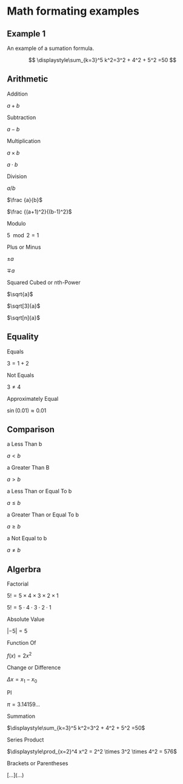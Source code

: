 ﻿# Math formating examples

## Example 1

An example of a sumation formula.

$$
\displaystyle\sum_{k=3}^5 k^2=3^2 + 4^2 + 5^2 =50
$$

## Arithmetic

Addition

$a+b$

Subtraction

$a-b$

Multiplication

$a \times b$

$a \cdot b$

Division

$a / b$

$\frac {a}{b}$

$\frac {(a+1)^2}{(b-1)^2}$

Modulo

$5\mod 2=1$

Plus or Minus

$\pm a$

$\mp a$

Squared Cubed or nth-Power

$\sqrt{a}$

$\sqrt[3]{a}$

$\sqrt[n]{a}$

## Equality

Equals

$3=1+2$

Not Equals

$3\neq4$

Approximately Equal

$\sin(0.01) \approx 0.01$

## Comparison

a Less Than b

$a<b$

a Greater Than B

$a>b$

a Less Than or Equal To b

$a \leq b$

a Greater Than or Equal To b

$a \geq b$

a Not Equal to b

$a \neq b$

## Algerbra

Factorial

$5! =5 \times 4 \times 3 \times 2 \times 1$

$5! =5 \cdot 4 \cdot 3 \cdot 2 \cdot 1$

Absolute Value

$|-5| = 5$

Function Of

$f(x)=2x^2$

Change or Difference

$\Delta x = x_1 - x_0$

PI

$\pi = 3.14159...$

Summation

$\displaystyle\sum_{k=3}^5 k^2=3^2 + 4^2 + 5^2 =50$

Series Product

$\displaystyle\prod_{x=2}^4 x^2 = 2^2 \times 3^2 \times 4^2 = 576$

Brackets or Parentheses

$[\ldots] (\ldots)$
